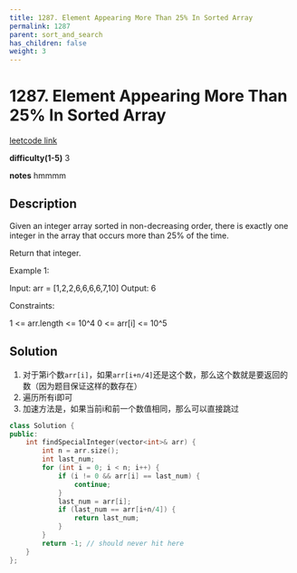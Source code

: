 ```yaml
---
title: 1287. Element Appearing More Than 25% In Sorted Array
permalink: 1287
parent: sort_and_search
has_children: false
weight: 3
---
```

# 1287. Element Appearing More Than 25% In Sorted Array
[leetcode link](https://leetcode.com/problems/element-appearing-more-than-25-in-sorted-array/)

**difficulty(1-5)** 
3

**notes** 
hmmmm

## Description
Given an integer array sorted in non-decreasing order, there is exactly one integer in the array that occurs more than 25% of the time.

Return that integer.


Example 1:

Input: arr = [1,2,2,6,6,6,6,7,10]
Output: 6
 

Constraints:

1 <= arr.length <= 10^4
0 <= arr[i] <= 10^5

## Solution
1. 对于第i个数`arr[i]`，如果`arr[i+n/4]`还是这个数，那么这个数就是要返回的数（因为题目保证这样的数存在）
2. 遍历所有i即可
3. 加速方法是，如果当前i和前一个数值相同，那么可以直接跳过


```c++
class Solution {
public:
    int findSpecialInteger(vector<int>& arr) {
        int n = arr.size();
        int last_num;
        for (int i = 0; i < n; i++) {
            if (i != 0 && arr[i] == last_num) {
                continue;
            }
            last_num = arr[i];
            if (last_num == arr[i+n/4]) {
                return last_num;
            }            
        }
        return -1; // should never hit here
    }
};
``` 

<!-- 
Default label
{: .label }

Blue label
{: .label .label-blue }

Stable
{: .label .label-green }

New release
{: .label .label-purple }

Coming soon
{: .label .label-yellow }

Deprecated
{: .label .label-red } -->
